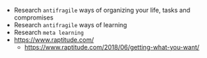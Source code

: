 - Research `antifragile` ways of organizing your life, tasks and compromises
- Research `antifragile` ways of learning
- Research `meta learning`
- https://www.raptitude.com/
  - https://www.raptitude.com/2018/06/getting-what-you-want/